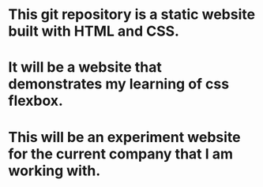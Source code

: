 # This git repository is a static website built with HTML and CSS.
# It will be a website that demonstrates my learning of css flexbox.
# This will be an experiment website for the current company that I am working with.